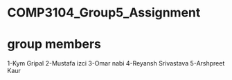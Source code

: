 # COMP3104_Group5_Assignment


# group members
1-Kym Gripal
2-Mustafa izci
3-Omar nabi
4-Reyansh Srivastava
5-Arshpreet Kaur

